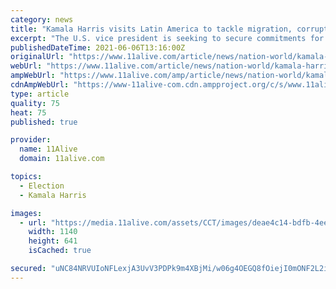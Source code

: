 ```yaml
---
category: news
title: "Kamala Harris visits Latin America to tackle migration, corruption"
excerpt: "The U.S. vice president is seeking to secure commitments for greater cooperation on border security and economic investment."
publishedDateTime: 2021-06-06T13:16:00Z
originalUrl: "https://www.11alive.com/article/news/nation-world/kamala-harris-latin-america-tackle-migration-corruption/507-dee8b053-128d-4357-8360-3ea3447d495b"
webUrl: "https://www.11alive.com/article/news/nation-world/kamala-harris-latin-america-tackle-migration-corruption/507-dee8b053-128d-4357-8360-3ea3447d495b"
ampWebUrl: "https://www.11alive.com/amp/article/news/nation-world/kamala-harris-latin-america-tackle-migration-corruption/507-dee8b053-128d-4357-8360-3ea3447d495b"
cdnAmpWebUrl: "https://www-11alive-com.cdn.ampproject.org/c/s/www.11alive.com/amp/article/news/nation-world/kamala-harris-latin-america-tackle-migration-corruption/507-dee8b053-128d-4357-8360-3ea3447d495b"
type: article
quality: 75
heat: 75
published: true

provider:
  name: 11Alive
  domain: 11alive.com

topics:
  - Election
  - Kamala Harris

images:
  - url: "https://media.11alive.com/assets/CCT/images/deae4c14-bdfb-4eec-b216-6a034ce8823d/deae4c14-bdfb-4eec-b216-6a034ce8823d_1140x641.jpg"
    width: 1140
    height: 641
    isCached: true

secured: "uNC84NRVUIoNFLexjA3UvV3PDPk9m4XBjMi/w06g4OEGQ8fOiejI0mONF2L2iNhF0CLRIdZKDRuOBVc5LFD1ZKqPbwI9sd58l6ZK+RuhuTGc0bmGdG9aGsbSBTEFzcFdFjHuB/R1dR6QLhK+oha/hAH2FjU4aEBrzJ1QyxdglWNDA5gch89kx6t9qMySt5B8Qet8pepcHXu95aVS7QzKqaZ2y4eo7tPuUj8BW7qOn0O0iah13t1ErQUeFPh2CTR4YI3fMQm0zmTZs/i/m2Wn0TuOcxDo/mtktgeFMqMrt5iKZSfvddU06bCHxJUH7TMiUzcxSnkQRTci8nkjr/HYU+x7lsw1RxVrNimbDv0FbDc=;U88iXhOSlyh0o4Oh6N9cIg=="
---
```


